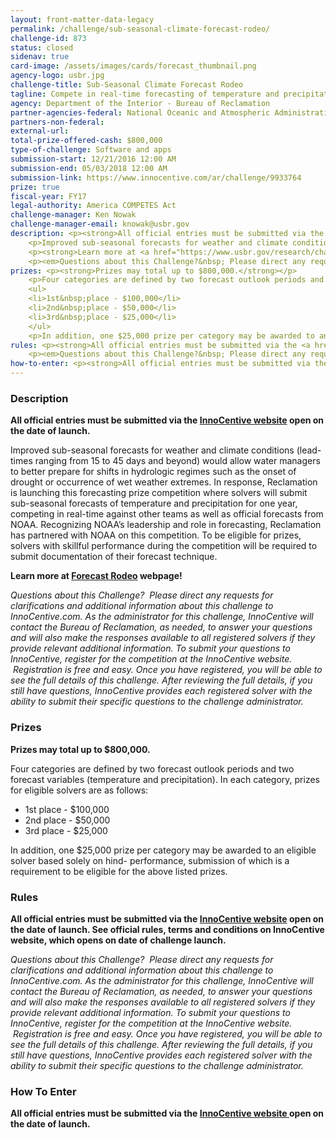 ```yaml
---
layout: front-matter-data-legacy
permalink: /challenge/sub-seasonal-climate-forecast-rodeo/
challenge-id: 873
status: closed
sidenav: true
card-image: /assets/images/cards/forecast_thumbnail.png
agency-logo: usbr.jpg
challenge-title: Sub-Seasonal Climate Forecast Rodeo
tagline: Compete in real-time forecasting of temperature and precipitation for one year
agency: Department of the Interior - Bureau of Reclamation
partner-agencies-federal: National Oceanic and Atmospheric Administration, United States Geological Survey, Corps of Engineers - Civil Works
partners-non-federal: 
external-url:
total-prize-offered-cash: $800,000
type-of-challenge: Software and apps
submission-start: 12/21/2016 12:00 AM
submission-end: 05/03/2018 12:00 AM
submission-link: https://www.innocentive.com/ar/challenge/9933764
prize: true
fiscal-year: FY17
legal-authority: America COMPETES Act
challenge-manager: Ken Nowak
challenge-manager-email: knowak@usbr.gov
description: <p><strong>All official entries must be submitted via the <a href="https://www.innocentive.com/ar/challenge/9933764">InnoCentive website</a> open on the date of launch. </strong></p>
    <p>Improved sub-seasonal forecasts for weather and climate conditions (lead-times ranging from 15 to 45 days and beyond) would allow water managers to better prepare for shifts in hydrologic regimes such as the onset of drought or occurrence of wet weather extremes. In response, Reclamation is launching this forecasting prize competition where solvers will submit sub-seasonal forecasts of temperature and precipitation for one year, competing in real-time against other teams as well as official forecasts from NOAA. Recognizing NOAA&rsquo;s leadership and role in forecasting, Reclamation has partnered with NOAA on this competition. To be eligible for prizes, solvers with skillful performance during the competition will be required to submit documentation of their forecast technique.</p>
    <p><strong>Learn more at <a href="https://www.usbr.gov/research/challenge/forecastrodeo.html">Forecast Rodeo</a> webpage!</strong></p>
    <p><em>Questions about this Challenge?&nbsp; Please direct any requests for clarifications and additional information about this challenge to InnoCentive.com. As the administrator for this challenge, InnoCentive will contact the Bureau of Reclamation, as needed, to answer your questions and will also&nbsp;make the responses available to all registered solvers if they provide relevant additional information.&nbsp;To submit your questions to InnoCentive, register for the competition at the InnoCentive website. &nbsp;Registration is free and easy. Once you have registered, you will be able to see the full details of this challenge. After reviewing the full details, if you still have questions, InnoCentive provides each registered solver with the ability to submit their specific questions to the challenge administrator.</em></p>
prizes: <p><strong>Prizes may total up to $800,000.</strong></p>
    <p>Four categories are defined by two forecast outlook periods and two forecast variables (temperature and precipitation). In each category, prizes for eligible solvers are as follows:</p>
    <ul>
    <li>1st&nbsp;place - $100,000</li>
    <li>2nd&nbsp;place - $50,000</li>
    <li>3rd&nbsp;place - $25,000</li>
    </ul>
    <p>In addition, one $25,000 prize per category may be awarded to an eligible solver based solely on hind- performance, submission of which is a requirement to be eligible for the above listed prizes.</p>
rules: <p><strong>All official entries must be submitted via the <a href="https://www.innocentive.com/ar/challenge/9933764">InnoCentive website</a> open on the date of launch. See official rules, terms and conditions on InnoCentive website, which opens on date of challenge launch.</strong></p>
    <p><em>Questions about this Challenge?&nbsp; Please direct any requests for clarifications and additional information about this challenge to InnoCentive.com. As the administrator for this challenge, InnoCentive will contact the Bureau of Reclamation, as needed, to answer your questions and will also&nbsp;make the responses available to all registered solvers if they provide relevant additional information.&nbsp;To submit your questions to InnoCentive, register for the competition at the InnoCentive website. &nbsp;Registration is free and easy. Once you have registered, you will be able to see the full details of this challenge. After reviewing the full details, if you still have questions, InnoCentive provides each registered solver with the ability to submit their specific questions to the challenge administrator.</em></p>
how-to-enter: <p><strong>All official entries must be submitted via the&nbsp;<a href="https://www.innocentive.com/ar/challenge/9933764">InnoCentive website&nbsp;</a>open on the date of launch.</strong></p>
---
```


<!-- Description start -->
### Description


<p><strong>All official entries must be submitted via the <a href="https://www.innocentive.com/ar/challenge/9933764">InnoCentive website</a> open on the date of launch. </strong></p>
<p>Improved sub-seasonal forecasts for weather and climate conditions (lead-times ranging from 15 to 45 days and beyond) would allow water managers to better prepare for shifts in hydrologic regimes such as the onset of drought or occurrence of wet weather extremes. In response, Reclamation is launching this forecasting prize competition where solvers will submit sub-seasonal forecasts of temperature and precipitation for one year, competing in real-time against other teams as well as official forecasts from NOAA. Recognizing NOAA&rsquo;s leadership and role in forecasting, Reclamation has partnered with NOAA on this competition. To be eligible for prizes, solvers with skillful performance during the competition will be required to submit documentation of their forecast technique.</p>
<p><strong>Learn more at <a href="https://www.usbr.gov/research/challenge/forecastrodeo.html">Forecast Rodeo</a> webpage!</strong></p>
<p><em>Questions about this Challenge?&nbsp; Please direct any requests for clarifications and additional information about this challenge to InnoCentive.com. As the administrator for this challenge, InnoCentive will contact the Bureau of Reclamation, as needed, to answer your questions and will also&nbsp;make the responses available to all registered solvers if they provide relevant additional information.&nbsp;To submit your questions to InnoCentive, register for the competition at the InnoCentive website. &nbsp;Registration is free and easy. Once you have registered, you will be able to see the full details of this challenge. After reviewing the full details, if you still have questions, InnoCentive provides each registered solver with the ability to submit their specific questions to the challenge administrator.</em></p>

<!-- Prizes start -->
### Prizes


<p><strong>Prizes may total up to $800,000.</strong></p>
<p>Four categories are defined by two forecast outlook periods and two forecast variables (temperature and precipitation). In each category, prizes for eligible solvers are as follows:</p>
<ul>
<li>1st&nbsp;place - $100,000</li>
<li>2nd&nbsp;place - $50,000</li>
<li>3rd&nbsp;place - $25,000</li>
</ul>
<p>In addition, one $25,000 prize per category may be awarded to an eligible solver based solely on hind- performance, submission of which is a requirement to be eligible for the above listed prizes.</p>

<!-- Rules start -->
### Rules 


<p><strong>All official entries must be submitted via the <a href="https://www.innocentive.com/ar/challenge/9933764">InnoCentive website</a> open on the date of launch. See official rules, terms and conditions on InnoCentive website, which opens on date of challenge launch.</strong></p>
<p><em>Questions about this Challenge?&nbsp; Please direct any requests for clarifications and additional information about this challenge to InnoCentive.com. As the administrator for this challenge, InnoCentive will contact the Bureau of Reclamation, as needed, to answer your questions and will also&nbsp;make the responses available to all registered solvers if they provide relevant additional information.&nbsp;To submit your questions to InnoCentive, register for the competition at the InnoCentive website. &nbsp;Registration is free and easy. Once you have registered, you will be able to see the full details of this challenge. After reviewing the full details, if you still have questions, InnoCentive provides each registered solver with the ability to submit their specific questions to the challenge administrator.</em></p>

<!--  How To Enter start -->
### How To Enter


<p><strong>All official entries must be submitted via the&nbsp;<a href="https://www.innocentive.com/ar/challenge/9933764">InnoCentive website&nbsp;</a>open on the date of launch.</strong></p>
